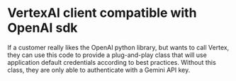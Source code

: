 # VertexAI client compatible with OpenAI sdk

If a customer really likes the OpenAI python library, but wants to call Vertex, they can use this code to provide a plug-and-play class that will use application default credentials according to best practices. Without this class, they are only able to authenticate with a Gemini API key. 
